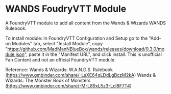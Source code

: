 # WANDS FoudryVTT Module

A FoundryVTT module to add all content from the Wands & Wizards WANDS Rulebook.

To install module: In FoundryVTT Configuration and Setup go to the "Add-on Modules" tab, select "Install Module", copy "https://github.com/MadManNBlueBox/wands/releases/download/0.3.0/module.json", paste it in the "Manifest URL", and click install.
This is unofficial Fan Content and not an official FoundryVTT module.

Reference:
Wands & Wizards: W.A.N.D.S. Rulebook (https://www.gmbinder.com/share/-LsXE64qLDdLgBczM2kA)
Wands & Wizards: The Monster Book of Monsters (https://www.gmbinder.com/share/-M-L89xL5z3-Lcl8F7T4)
